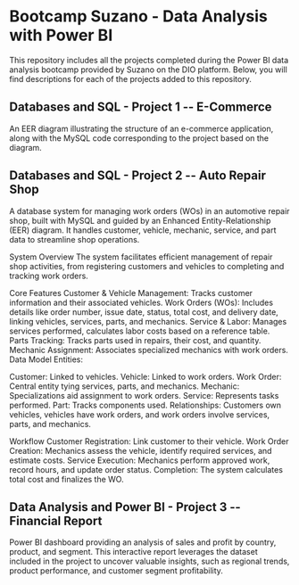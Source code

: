 # Bootcamp Suzano - Data Analysis with Power BI
This repository includes all the projects completed during the Power BI data analysis bootcamp provided by Suzano on the DIO platform. Below, you will find descriptions for each of the projects added to this repository.

## Databases and SQL - Project 1 -- E-Commerce
An EER diagram illustrating the structure of an e-commerce application, along with the MySQL code corresponding to the project based on the diagram.

## Databases and SQL - Project 2 -- Auto Repair Shop
A database system for managing work orders (WOs) in an automotive repair shop, built with MySQL and guided by an Enhanced Entity-Relationship (EER) diagram. It handles customer, vehicle, mechanic, service, and part data to streamline shop operations.

System Overview
The system facilitates efficient management of repair shop activities, from registering customers and vehicles to completing and tracking work orders.

Core Features
Customer & Vehicle Management: Tracks customer information and their associated vehicles.
Work Orders (WOs): Includes details like order number, issue date, status, total cost, and delivery date, linking vehicles, services, parts, and mechanics.
Service & Labor: Manages services performed, calculates labor costs based on a reference table.
Parts Tracking: Tracks parts used in repairs, their cost, and quantity.
Mechanic Assignment: Associates specialized mechanics with work orders.
Data Model
Entities:

Customer: Linked to vehicles.
Vehicle: Linked to work orders.
Work Order: Central entity tying services, parts, and mechanics.
Mechanic: Specializations aid assignment to work orders.
Service: Represents tasks performed.
Part: Tracks components used.
Relationships:
Customers own vehicles, vehicles have work orders, and work orders involve services, parts, and mechanics.

Workflow
Customer Registration: Link customer to their vehicle.
Work Order Creation: Mechanics assess the vehicle, identify required services, and estimate costs.
Service Execution: Mechanics perform approved work, record hours, and update order status.
Completion: The system calculates total cost and finalizes the WO.

## Data Analysis and Power BI - Project 3 -- Financial Report
Power BI dashboard providing an analysis of sales and profit by country, product, and segment. This interactive report leverages the dataset included in the project to uncover valuable insights, such as regional trends, product performance, and customer segment profitability.
